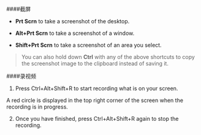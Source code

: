 ####截屏
* __Prt Scrn__ to take a screenshot of the desktop.

* __Alt+Prt Scrn__ to take a screenshot of a window.

* __Shift+Prt Scrn__ to take a screenshot of an area you select.

> You can also hold down __Ctrl__ with any of the above shortcuts to copy the screenshot image to the clipboard instead of saving it.

####录视频

1. Press Ctrl+Alt+Shift+R to start recording what is on your screen.

A red circle is displayed in the top right corner of the screen when the recording is in progress.

2. Once you have finished, press Ctrl+Alt+Shift+R again to stop the recording.
